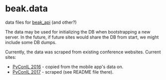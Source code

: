 # beak.data
data files for [beak_api](https://github.com/AmitAronovitch/beak_api) (and other?)

The data may be used for initializing the DB when bootstrapping a new server.
In the future, if future sites would share the DB from start, we might include some DB dumps.

Currently, the data was scraped from existing conference websites.
Current sites:
* [PyConIL 2016](../../tree/master/pyconil2016_old) - copied from the mobile app's data on.
* [PyConIL 2017](../../tree/master/pyconil2017) - scraped (see README file there).
